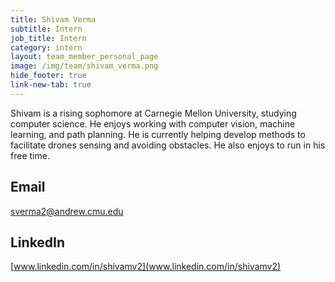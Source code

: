 ```yaml
---
title: Shivam Verma
subtitle: Intern
job_title: Intern
category: intern
layout: team_member_personal_page
image: /img/team/shivam_verma.png
hide_footer: true
link-new-tab: true
---
```


Shivam is a rising sophomore at Carnegie Mellon University, studying computer science. He enjoys working with computer vision, machine learning, and path planning. He is currently helping develop methods to facilitate drones sensing and avoiding obstacles. He also enjoys to run in his free time. 

## Email ##
sverma2@andrew.cmu.edu

## LinkedIn ##
[www.linkedin.com/in/shivamv2](www.linkedin.com/in/shivamv2)
